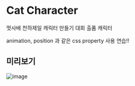 # Cat Character
멋사배 천하제일 캐릭터 만들기 대회 출품 캐릭터

animation, position 과 같은 css property 사용 연습!!

## 미리보기
![image](https://user-images.githubusercontent.com/84027644/162608771-288703a2-a941-4761-83ac-1682d2f2c938.png)
